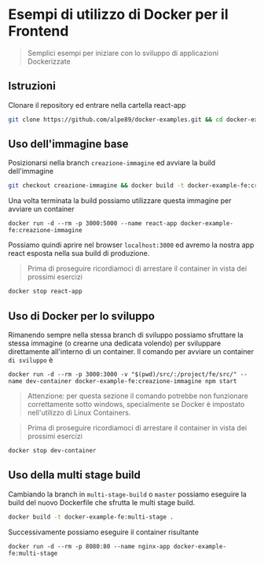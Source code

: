 # Esempi di utilizzo di Docker per il Frontend

> Semplici esempi per iniziare con lo sviluppo di applicazioni Dockerizzate

## Istruzioni

Clonare il repository ed entrare nella cartella react-app

```bash
git clone https://github.com/alpe89/docker-examples.git && cd docker-examples/react-app
```

## Uso dell'immagine base

Posizionarsi nella branch `creazione-immagine` ed avviare la build dell'immagine

```bash
git checkout creazione-immagine && docker build -t docker-example-fe:creazione-immagine .
```

Una volta terminata la build possiamo utilizzare questa immagine per avviare un container

```docker
docker run -d --rm -p 3000:5000 --name react-app docker-example-fe:creazione-immagine
```

Possiamo quindi aprire nel browser `localhost:3000` ed avremo la nostra app react esposta nella sua build di produzione.

> Prima di proseguire ricordiamoci di arrestare il container in vista dei prossimi esercizi
```bash
docker stop react-app
```

## Uso di Docker per lo sviluppo

Rimanendo sempre nella stessa branch di sviluppo possiamo sfruttare la stessa immagine (o crearne una dedicata volendo) per sviluppare direttamente all'interno di un container. Il comando per avviare un container `di sviluppo` è

```docker
docker run -d --rm -p 3000:3000 -v "$(pwd)/src/:/project/fe/src/" --name dev-container docker-example-fe:creazione-immagine npm start
```

> Attenzione: per questa sezione il comando potrebbe non funzionare correttamente sotto windows, specialmente se Docker è impostato nell'utilizzo di Linux Containers.

> Prima di proseguire ricordiamoci di arrestare il container in vista dei prossimi esercizi
```bash
docker stop dev-container
```

## Uso della multi stage build

Cambiando la branch in `multi-stage-build` o `master` possiamo eseguire la build del nuovo Dockerfile che sfrutta le multi stage build.

```bash
docker build -t docker-example-fe:multi-stage .
```
Successivamente possiamo eseguire il container risultante
```docker
docker run -d --rm -p 8080:80 --name nginx-app docker-example-fe:multi-stage
```